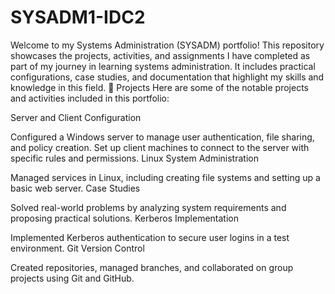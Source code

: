 # SYSADM1-IDC2

Welcome to my Systems Administration (SYSADM) portfolio! This repository showcases the projects, activities, and assignments I have completed as part of my journey in learning systems administration. It includes practical configurations, case studies, and documentation that highlight my skills and knowledge in this field.
🚀 Projects
Here are some of the notable projects and activities included in this portfolio:

Server and Client Configuration

Configured a Windows server to manage user authentication, file sharing, and policy creation.
Set up client machines to connect to the server with specific rules and permissions.
Linux System Administration

Managed services in Linux, including creating file systems and setting up a basic web server.
Case Studies

Solved real-world problems by analyzing system requirements and proposing practical solutions.
Kerberos Implementation

Implemented Kerberos authentication to secure user logins in a test environment.
Git Version Control

Created repositories, managed branches, and collaborated on group projects using Git and GitHub.
